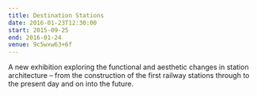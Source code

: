 ```yaml
---
title: Destination Stations
date: 2016-01-23T12:30:00
start: 2015-09-25
end: 2016-01-24
venue: 9c5wxw63+6f
---
```

A new exhibition exploring the functional and aesthetic changes in station architecture – from the construction of the first railway stations through to the present day and on into the future.
